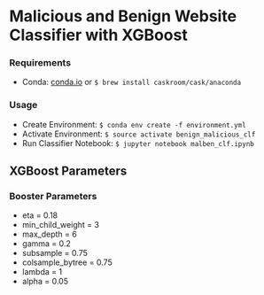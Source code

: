 # Malicious and Benign Website Classifier with XGBoost

### Requirements
* Conda: [conda.io](https://conda.io/docs/user-guide/install/index.html) or `$ brew install caskroom/cask/anaconda`

### Usage
* Create Environment: `$ conda env create -f environment.yml`
* Activate Environment: `$ source activate benign_malicious_clf`
* Run Classifier Notebook: `$ jupyter notebook malben_clf.ipynb`

## XGBoost Parameters

### Booster Parameters
* eta = 0.18
* min_child_weight = 3
* max_depth = 6
* gamma = 0.2
* subsample = 0.75
* colsample_bytree = 0.75
* lambda = 1
* alpha = 0.05
